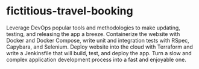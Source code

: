# fictitious-travel-booking
Leverage DevOps popular tools and methodologies to make updating, testing, and releasing the app a breeze. Containerize the website with Docker and Docker Compose, write unit and integration tests with RSpec, Capybara, and Selenium. Deploy website into the cloud with Terraform and write a Jenkinsfile that will build, test, and deploy the app. Turn a slow and complex application development process into a fast and enjoyable one.
